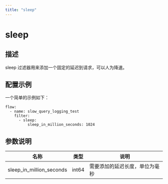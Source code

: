 ```yaml
---
title: "sleep"
---
```


# sleep

## 描述

sleep 过滤器用来添加一个固定的延迟到请求，可以人为降速。

## 配置示例

一个简单的示例如下：

```
flow:
  - name: slow_query_logging_test
    filter:
      - sleep:
          sleep_in_million_seconds: 1024
```

## 参数说明

| 名称                     | 类型  | 说明                           |
| ------------------------ | ----- | ------------------------------ |
| sleep_in_million_seconds | int64 | 需要添加的延迟长度，单位为毫秒 |
